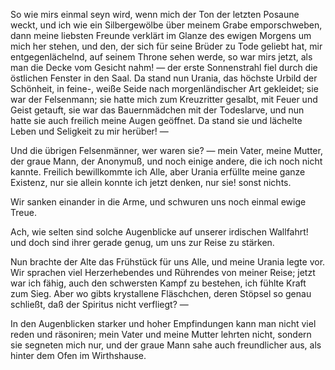 <a name="64"></a>

So wie mirs einmal seyn wird, wenn mich der Ton der
letzten Posaune weckt, und ich wie ein Silbergewölbe über
meinem Grabe emporschweben, dann meine liebsten Freunde
verklärt im Glanze des ewigen Morgens um mich her stehen, 
und den, der sich für seine Brüder zu Tode geliebt hat,
mir entgegenlächelnd, auf seinem Throne sehen werde, so
war mirs jetzt, als man die Decke vom Gesicht nahm! —
der erste Sonnenstrahl fiel durch die östlichen Fenster in den
Saal. Da stand nun Urania, das höchste Urbild der
Schönheit, in feine-, weiße Seide nach morgenländischer
Art gekleidet; sie war der Felsenmann; sie hatte mich zum
Kreuzritter gesalbt, mit Feuer und Geist getauft, sie war
das Bauernmädchen mit der Todeslarve, und nun hatte sie
auch freilich meine Augen geöffnet. Da stand sie und lächelte
Leben und Seligkeit zu mir herüber! —

Und die übrigen Felsenmänner, wer waren sie? — mein
Vater, meine Mutter, der graue Mann, der Anonymuß,
und noch einige andere, die ich noch nicht kannte. Freilich
bewillkommte ich Alle, aber Urania erfüllte meine ganze
Existenz, nur sie allein konnte ich jetzt denken, nur sie!
sonst nichts.

Wir sanken einander in die Arme, und schwuren uns noch
einmal ewige Treue.

Ach, wie selten sind solche Augenblicke auf unserer irdischen 
Wallfahrt! und doch sind ihrer gerade genug, um uns
zur Reise zu stärken.

Nun brachte der Alte das Frühstück für uns Alle, und
meine Urania legte vor. Wir sprachen viel Herzerhebendes 
und Rührendes von meiner Reise; jetzt war ich fähig,
auch den schwersten Kampf zu bestehen, ich fühlte Kraft
zum Sieg. Aber wo gibts krystallene Fläschchen, deren
Stöpsel so genau schließt, daß der Spiritus nicht verfliegt? —

In den Augenblicken starker und hoher Empfindungen
kann man nicht viel reden und räsoniren; mein Vater und
meine Mutter lehrten nicht, sondern sie segneten mich nur,
und der graue Mann sahe auch freundlicher aus, als hinter 
dem Ofen im Wirthshause.

